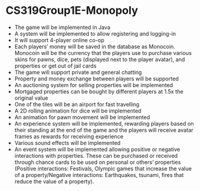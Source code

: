 # CS319Group1E-Monopoly
-	The game will be implemented in Java
-	A system will be implemented to allow registering and logging-in
-	It will support 4-player online co-op
-	Each players’ money will be saved in the database as Monocoin. Monocoin will be the currency that the players use to purchase various skins for pawns, dice, pets (displayed next to the player avatar), and properties or get out of jail cards
-	The game will support private and general chatting
-	Property and money exchange between players will be supported
-	An auctioning system for selling properties will be implemented
-	Mortgaged properties can be bought by different players at 1.5x the original value
-	One of the tiles will be an airport for fast travelling
-	A 2D rolling animation for dice will be implemented
-	An animation for pawn movement will be implemented
-	An experience system will be implemented, rewarding players based on their standing at the end of the game and the players will receive avatar frames as rewards for receiving experience
-	Various sound effects will be implemented
-	An event system will be implemented allowing positive or negative interactions with properties. These can be purchased or received through chance cards to be used on personal or others’ properties (Positive interactions: Festivals, Olympic games that increase the value of a property/Negative interactions: Earthquakes, tsunami, fires that reduce the value of a property).
